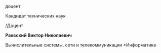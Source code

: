 доцент

Кандидат технических наук

/Доцент

**Раевский Виктор Николаевич**

Вычислительные системы, сети и телекоммуникации
	*Информатика